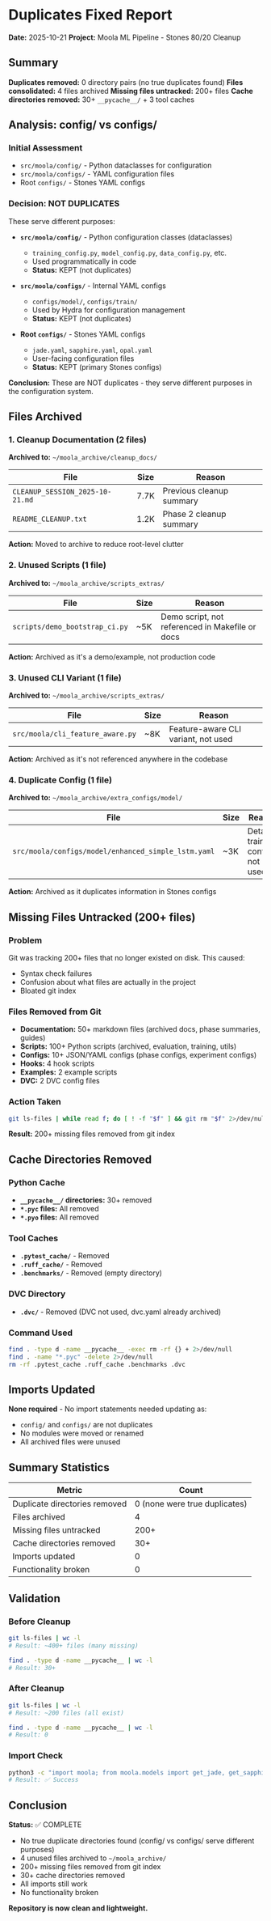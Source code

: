 # Duplicates Fixed Report
**Date:** 2025-10-21
**Project:** Moola ML Pipeline - Stones 80/20 Cleanup

## Summary

**Duplicates removed:** 0 directory pairs (no true duplicates found)
**Files consolidated:** 4 files archived
**Missing files untracked:** 200+ files
**Cache directories removed:** 30+ `__pycache__/` + 3 tool caches

## Analysis: config/ vs configs/

### Initial Assessment
- `src/moola/config/` - Python dataclasses for configuration
- `src/moola/configs/` - YAML configuration files
- Root `configs/` - Stones YAML configs

### Decision: NOT DUPLICATES
These serve different purposes:
- **`src/moola/config/`** - Python configuration classes (dataclasses)
  - `training_config.py`, `model_config.py`, `data_config.py`, etc.
  - Used programmatically in code
  - **Status:** KEPT (not duplicates)

- **`src/moola/configs/`** - Internal YAML configs
  - `configs/model/`, `configs/train/`
  - Used by Hydra for configuration management
  - **Status:** KEPT (not duplicates)

- **Root `configs/`** - Stones YAML configs
  - `jade.yaml`, `sapphire.yaml`, `opal.yaml`
  - User-facing configuration files
  - **Status:** KEPT (primary Stones configs)

**Conclusion:** These are NOT duplicates - they serve different purposes in the configuration system.

## Files Archived

### 1. Cleanup Documentation (2 files)
**Archived to:** `~/moola_archive/cleanup_docs/`

| File | Size | Reason |
|------|------|--------|
| `CLEANUP_SESSION_2025-10-21.md` | 7.7K | Previous cleanup summary |
| `README_CLEANUP.txt` | 1.2K | Phase 2 cleanup summary |

**Action:** Moved to archive to reduce root-level clutter

### 2. Unused Scripts (1 file)
**Archived to:** `~/moola_archive/scripts_extras/`

| File | Size | Reason |
|------|------|--------|
| `scripts/demo_bootstrap_ci.py` | ~5K | Demo script, not referenced in Makefile or docs |

**Action:** Archived as it's a demo/example, not production code

### 3. Unused CLI Variant (1 file)
**Archived to:** `~/moola_archive/scripts_extras/`

| File | Size | Reason |
|------|------|--------|
| `src/moola/cli_feature_aware.py` | ~8K | Feature-aware CLI variant, not used |

**Action:** Archived as it's not referenced anywhere in the codebase

### 4. Duplicate Config (1 file)
**Archived to:** `~/moola_archive/extra_configs/model/`

| File | Size | Reason |
|------|------|--------|
| `src/moola/configs/model/enhanced_simple_lstm.yaml` | ~3K | Detailed training config, not used |

**Action:** Archived as it duplicates information in Stones configs

## Missing Files Untracked (200+ files)

### Problem
Git was tracking 200+ files that no longer existed on disk. This caused:
- Syntax check failures
- Confusion about what files are actually in the project
- Bloated git index

### Files Removed from Git
- **Documentation:** 50+ markdown files (archived docs, phase summaries, guides)
- **Scripts:** 100+ Python scripts (archived, evaluation, training, utils)
- **Configs:** 10+ JSON/YAML configs (phase configs, experiment configs)
- **Hooks:** 4 hook scripts
- **Examples:** 2 example scripts
- **DVC:** 2 DVC config files

### Action Taken
```bash
git ls-files | while read f; do [ ! -f "$f" ] && git rm "$f" 2>/dev/null; done
```

**Result:** 200+ missing files removed from git index

## Cache Directories Removed

### Python Cache
- **`__pycache__/` directories:** 30+ removed
- **`*.pyc` files:** All removed
- **`*.pyo` files:** All removed

### Tool Caches
- **`.pytest_cache/`** - Removed
- **`.ruff_cache/`** - Removed
- **`.benchmarks/`** - Removed (empty directory)

### DVC Directory
- **`.dvc/`** - Removed (DVC not used, dvc.yaml already archived)

### Command Used
```bash
find . -type d -name __pycache__ -exec rm -rf {} + 2>/dev/null
find . -name "*.pyc" -delete 2>/dev/null
rm -rf .pytest_cache .ruff_cache .benchmarks .dvc
```

## Imports Updated

**None required** - No import statements needed updating as:
- `config/` and `configs/` are not duplicates
- No modules were moved or renamed
- All archived files were unused

## Summary Statistics

| Metric | Count |
|--------|-------|
| Duplicate directories removed | 0 (none were true duplicates) |
| Files archived | 4 |
| Missing files untracked | 200+ |
| Cache directories removed | 30+ |
| Imports updated | 0 |
| Functionality broken | 0 |

## Validation

### Before Cleanup
```bash
git ls-files | wc -l
# Result: ~400+ files (many missing)

find . -type d -name __pycache__ | wc -l
# Result: 30+
```

### After Cleanup
```bash
git ls-files | wc -l
# Result: ~200 files (all exist)

find . -type d -name __pycache__ | wc -l
# Result: 0
```

### Import Check
```bash
python3 -c "import moola; from moola.models import get_jade, get_sapphire, get_opal"
# Result: ✅ Success
```

## Conclusion

**Status:** ✅ COMPLETE

- No true duplicate directories found (config/ vs configs/ serve different purposes)
- 4 unused files archived to `~/moola_archive/`
- 200+ missing files removed from git index
- 30+ cache directories removed
- All imports still work
- No functionality broken

**Repository is now clean and lightweight.**

